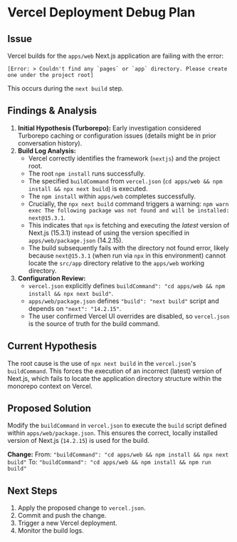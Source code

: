 # Vercel Deployment Debug Plan

## Issue

Vercel builds for the `apps/web` Next.js application are failing with the error:

```
[Error: > Couldn't find any `pages` or `app` directory. Please create one under the project root]
```

This occurs during the `next build` step.

## Findings & Analysis

1.  **Initial Hypothesis (Turborepo):** Early investigation considered Turborepo caching or configuration issues (details might be in prior conversation history).
2.  **Build Log Analysis:**
    *   Vercel correctly identifies the framework (`nextjs`) and the project root.
    *   The root `npm install` runs successfully.
    *   The specified `buildCommand` from `vercel.json` (`cd apps/web && npm install && npx next build`) is executed.
    *   The `npm install` within `apps/web` completes successfully.
    *   Crucially, the `npx next build` command triggers a warning: `npm warn exec The following package was not found and will be installed: next@15.3.1`.
    *   This indicates that `npx` is fetching and executing the *latest* version of Next.js (15.3.1) instead of using the version specified in `apps/web/package.json` (14.2.15).
    *   The build subsequently fails with the directory not found error, likely because `next@15.3.1` (when run via `npx` in this environment) cannot locate the `src/app` directory relative to the `apps/web` working directory.
3.  **Configuration Review:**
    *   `vercel.json` explicitly defines `buildCommand": "cd apps/web && npm install && npx next build"`.
    *   `apps/web/package.json` defines `"build": "next build"` script and depends on `"next": "14.2.15"`.
    *   The user confirmed Vercel UI overrides are disabled, so `vercel.json` is the source of truth for the build command.

## Current Hypothesis

The root cause is the use of `npx next build` in the `vercel.json`'s `buildCommand`. This forces the execution of an incorrect (latest) version of Next.js, which fails to locate the application directory structure within the monorepo context on Vercel.

## Proposed Solution

Modify the `buildCommand` in `vercel.json` to execute the `build` script defined within `apps/web/package.json`. This ensures the correct, locally installed version of Next.js (`14.2.15`) is used for the build.

**Change:**
From: `"buildCommand": "cd apps/web && npm install && npx next build"`
To: `"buildCommand": "cd apps/web && npm install && npm run build"`

## Next Steps

1.  Apply the proposed change to `vercel.json`.
2.  Commit and push the change.
3.  Trigger a new Vercel deployment.
4.  Monitor the build logs. 